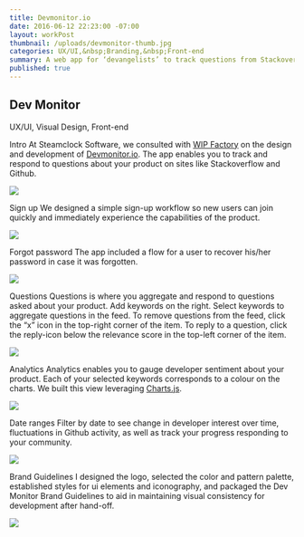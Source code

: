 ```yaml
---
title: Devmonitor.io
date: 2016-06-12 22:23:00 -07:00
layout: workPost
thumbnail: /uploads/devmonitor-thumb.jpg
categories: UX/UI,&nbsp;Branding,&nbsp;Front-end
summary: A web app for ‘devangelists’ to track questions from Stackoverflow.
published: true
---
```

<article>
	<div class="vh-100 dt w-100 bg-black pt5 pb6 bb b--black-10" style="background:url(/uploads/devmonitor-cover.jpg) no-repeat center; background-size: cover;">
    	<div class="dtc v-mid">
      		<h1 class="fl f1 f-subheadline-l measure lh-title fw7 mb0 bg-white pt1 pb2 pr2 pl3 pl4-ns pr4-ns">Dev Monitor</h1>
      		<p class="fl cl measure f5 lh-copy i bg-white pv0 pr2 pl3 pl4-ns">UX/UI, Visual Design, Front-end</p>
    	</div>
	</div>

<div class="cf">
    <div class="fl w-100 w-40-l f5 f4-ns f4-l lh-copy">
    	<p class="pa3 pa4-ns mv0">
    	<span class="db f2 fw7 lh-title">Intro</span>
    	At Steamclock Software, we consulted with <a href="http://www.wipfactory.com/" target="_blank">WIP Factory</a> on the design and development of <a href="http://www.wipfactory.com/blog/2016/4/1/from-the-devmonitor-what-do-stack-overflows-survey-results-say-to-dev-programs" target="_blank">Devmonitor.io</a>. The app enables you to track and respond to questions about your product on sites like Stackoverflow and Github.</p>
	</div>
	<div class="fl w-100 w-60-l pr4-l">
		<img class="w-100 mt4-l" src="/uploads/devmonitor-home.jpg"/>
	</div>
</div>

<div class="cf">
    <div class="fl w-100 w-40-l f5 f4-ns f4-l lh-copy">
    	<p class="pa3 pa4-ns mv0">
    	<span class="db f2 fw7 lh-title">Sign up</span>
    	We designed a simple sign-up workflow so new users can join quickly and immediately experience the capabilities of the product.</p>
	</div>
	<div class="fl w-100 w-60-l pr4-l">
		<img class="w-100 mt4-l" src="/uploads/devmonitor-signup.jpg"/>
	</div>
</div>

<div class="cf">
    <div class="fl w-100 w-40-l f5 f4-ns f4-l lh-copy">
    	<p class="pa3 pa4-ns mv0">
    	<span class="db f2 fw7 lh-title">Forgot password</span>
    	The app included a flow for a user to recover his/her password in case it was forgotten.</p>
	</div>
	<div class="fl w-100 w-60-l pr4-l">
		<img class="w-100 mt4-l" src="/uploads/devmonitor-blocked.jpg"/>
	</div>
</div>

<div class="cf">
    <div class="fl w-100 w-40-l f5 f4-ns f4-l lh-copy">
    	<p class="pa3 pa4-ns mv0">
    	<span class="db f2 fw7 lh-title">Questions</span>
    	Questions is where you aggregate and respond to questions asked about your product. Add keywords on the right. Select keywords to aggregate questions in the feed. To remove questions from the feed, click the “x” icon in the top-right corner of the item. To reply to a question, click the reply-icon below the relevance score in the top-left corner of the item.</p>
	</div>
	<div class="fl w-100 w-60-l pr4-l">
		<img class="w-100 mt4-l" src="/uploads/devmonitor-questions.jpg"/>
	</div>
</div>

<div class="cf">
    <div class="fl w-100 w-40-l f5 f4-ns f4-l lh-copy">
    	<p class="pa3 pa4-ns mv0">
    	<span class="db f2 fw7 lh-title">Analytics</span>
    	Analytics enables you to gauge developer sentiment about your product. Each of your selected keywords corresponds to a colour on the charts. We built this view leveraging <a href="http://www.chartjs.org/" target="_blank">Charts.js</a>.</p>
	</div>
	<div class="fl w-100 w-60-l pr4-l">
		<img class="w-100 mt4-l" src="/uploads/devmonitor-analytics.jpg"/>
	</div>
</div>

<div class="cf mb4">
    <div class="fl w-100 w-40-l f5 f4-ns f4-l lh-copy">
    	<p class="pa3 pa4-ns mv0">
    	<span class="db f2 fw7 lh-title">Date ranges</span>
    	Filter by date to see change in developer interest over time, fluctuations in Github activity, as well as track your progress responding to your community.</p>
	</div>
	<div class="fl w-100 w-60-l pr4-l">
		<img class="w-100 mt4-l" src="/uploads/devmonitor-dates.jpg"/>
	</div>
</div>

<div class="cf mb4">
    <div class="fl w-100 w-40-l f5 f4-ns f4-l lh-copy">
    	<p class="pa3 pa4-ns mv0">
    	<span class="db f2 fw7 lh-title">Brand Guidelines</span>
    	I designed the logo, selected the color and pattern palette, established styles for ui elements and iconography, and packaged the Dev Monitor Brand Guidelines to aid in maintaining visual consistency for development after hand-off.</p>
	</div>
	<div class="fl w-100 w-60-l pr4-l">
		<img class="w-100 mt4-l ba b--black-20" src="/uploads/DevMonitorBrandGuidelines.jpg"/>
	</div>
</div>
</article>